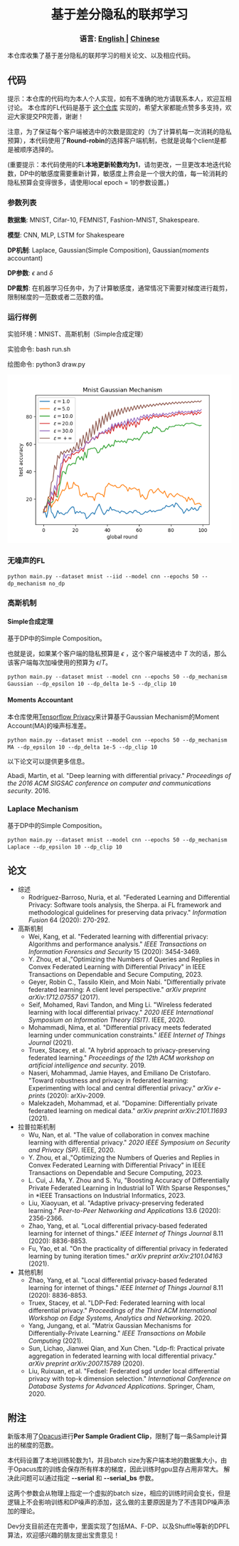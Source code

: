 <h1 align="center">基于差分隐私的联邦学习</h1>
<div align="center"> 
<h3>
语言:
<a href="https://github.com/wenzhu23333/Differential-Privacy-Based-Federated-Learning/blob/master/README.md">
      English
</a>
<span> | </span>
<a href="https://github.com/wenzhu23333/Differential-Privacy-Based-Federated-Learning/blob/master/README_CN.md">
      Chinese
</a>
</h3>
</div>

本仓库收集了基于差分隐私的联邦学习的相关论文、以及相应代码。

## 代码

提示：本仓库的代码均为本人个人实现，如有不准确的地方请联系本人，欢迎互相讨论。 本仓库的FL代码是基于 [这个仓库](https://github.com/wenzhu23333/Federated-Learning) 实现的，希望大家都能点赞多多支持，欢迎大家提交PR完善，谢谢！

注意，为了保证每个客户端被选中的次数是固定的（为了计算机每一次消耗的隐私预算），本代码使用了**Round-robin**的选择客户端机制，也就是说每个client是都是被顺序选择的。 

(重要提示：本代码使用的FL**本地更新轮数均为1**，请勿更改，一旦更改本地迭代轮数，DP中的敏感度需要重新计算，敏感度上界会是一个很大的值，每一轮消耗的隐私预算会变得很多，请使用local epoch = 1的参数设置。)

### 参数列表

**数据集**: MNIST, Cifar-10, FEMNIST, Fashion-MNIST, Shakespeare.

**模型**: CNN, MLP, LSTM for Shakespeare

**DP机制**: Laplace, Gaussian(Simple Composition), Gaussian(*moments* accountant)

**DP参数**: $\epsilon$ and $\delta$

**DP裁剪**: 在机器学习任务中，为了计算敏感度，通常情况下需要对梯度进行裁剪，限制梯度的一范数或者二范数的值。

### 运行样例

实验环境：MNIST、高斯机制（Simple合成定理）

实验命令: bash run.sh

绘图命令: python3 draw.py

![Mnist](mnist_gaussian.png)

### 无噪声的FL

```shell
python main.py --dataset mnist --iid --model cnn --epochs 50 --dp_mechanism no_dp
```
### 高斯机制

#### Simple合成定理

基于DP中的Simple Composition。

也就是说，如果某个客户端的隐私预算是 $\epsilon$ ，这个客户端被选中 $T$ 次的话，那么该客户端每次加噪使用的预算为 $\epsilon / T$。

```shell
python main.py --dataset mnist --model cnn --epochs 50 --dp_mechanism Gaussian --dp_epsilon 10 --dp_delta 1e-5 --dp_clip 10
```

#### Moments Accountant

本仓库使用[Tensorflow Privacy](https://github.com/tensorflow/privacy)来计算基于Gaussian Mechanism的Moment Account(MA)的噪声标准差。

```shell
python main.py --dataset mnist --model cnn --epochs 50 --dp_mechanism MA --dp_epsilon 10 --dp_delta 1e-5 --dp_clip 10
```
以下论文可以提供更多信息。

Abadi, Martin, et al. "Deep learning with differential privacy." *Proceedings of the 2016 ACM SIGSAC conference on computer and communications security*. 2016.

### Laplace Mechanism

基于DP中的Simple Composition。

```shell
python main.py --dataset mnist --model cnn --epochs 50 --dp_mechanism Laplace --dp_epsilon 10 --dp_clip 10
```

## 论文

- 综述
  - Rodríguez-Barroso, Nuria, et al. "Federated Learning and Differential Privacy: Software tools analysis, the Sherpa. ai FL framework and methodological guidelines for preserving data privacy." *Information Fusion* 64 (2020): 270-292.
- 高斯机制
  - Wei, Kang, et al. "Federated learning with differential privacy: Algorithms and performance analysis." *IEEE Transactions on Information Forensics and Security* 15 (2020): 3454-3469.
  - Y. Zhou, et al.,"Optimizing the Numbers of Queries and Replies in Convex Federated Learning with Differential Privacy" in IEEE Transactions on Dependable and Secure Computing, 2023.
  - Geyer, Robin C., Tassilo Klein, and Moin Nabi. "Differentially private federated learning: A client level perspective." *arXiv preprint arXiv:1712.07557* (2017).
  - Seif, Mohamed, Ravi Tandon, and Ming Li. "Wireless federated learning with local differential privacy." *2020 IEEE International Symposium on Information Theory (ISIT)*. IEEE, 2020.
  - Mohammadi, Nima, et al. "Differential privacy meets federated learning under communication constraints." *IEEE Internet of Things Journal* (2021).
  - Truex, Stacey, et al. "A hybrid approach to privacy-preserving federated learning." *Proceedings of the 12th ACM workshop on artificial intelligence and security*. 2019.
  - Naseri, Mohammad, Jamie Hayes, and Emiliano De Cristofaro. "Toward robustness and privacy in federated learning: Experimenting with local and central differential privacy." *arXiv e-prints* (2020): arXiv-2009.
  - Malekzadeh, Mohammad, et al. "Dopamine: Differentially private federated learning on medical data." *arXiv preprint arXiv:2101.11693* (2021).
- 拉普拉斯机制
  - Wu, Nan, et al. "The value of collaboration in convex machine learning with differential privacy." *2020 IEEE Symposium on Security and Privacy (SP)*. IEEE, 2020.
  - Y. Zhou, et al.,"Optimizing the Numbers of Queries and Replies in Convex Federated Learning with Differential Privacy" in IEEE Transactions on Dependable and Secure Computing, 2023.
  - L. Cui, J. Ma, Y. Zhou and S. Yu, "Boosting Accuracy of Differentially Private Federated Learning in Industrial IoT With Sparse Responses," in *IEEE Transactions on Industrial Informatics, 2023. 
  - Liu, Xiaoyuan, et al. "Adaptive privacy-preserving federated learning." *Peer-to-Peer Networking and Applications* 13.6 (2020): 2356-2366.
  - Zhao, Yang, et al. "Local differential privacy-based federated learning for internet of things." *IEEE Internet of Things Journal* 8.11 (2020): 8836-8853.
  - Fu, Yao, et al. "On the practicality of differential privacy in federated learning by tuning iteration times." *arXiv preprint arXiv:2101.04163* (2021).
- 其他机制
  - Zhao, Yang, et al. "Local differential privacy-based federated learning for internet of things." *IEEE Internet of Things Journal* 8.11 (2020): 8836-8853.
  - Truex, Stacey, et al. "LDP-Fed: Federated learning with local differential privacy." *Proceedings of the Third ACM International Workshop on Edge Systems, Analytics and Networking*. 2020.
  - Yang, Jungang, et al. "Matrix Gaussian Mechanisms for Differentially-Private Learning." *IEEE Transactions on Mobile Computing* (2021).
  - Sun, Lichao, Jianwei Qian, and Xun Chen. "Ldp-fl: Practical private aggregation in federated learning with local differential privacy." *arXiv preprint arXiv:2007.15789* (2020).
  - Liu, Ruixuan, et al. "Fedsel: Federated sgd under local differential privacy with top-k dimension selection." *International Conference on Database Systems for Advanced Applications*. Springer, Cham, 2020.  

## 附注

新版本用了[Opacus](https://opacus.ai/)进行**Per Sample Gradient Clip**，限制了每一条Sample计算出的梯度的范数。

本代码设置了本地训练轮数为1，并且batch size为客户端本地的数据集大小，由于Opacus库的训练会保存所有样本的梯度，因此训练时gpu显存占用非常大。
解决此问题可以通过指定 **--serial** 和 **--serial_bs** 参数。

这两个参数会从物理上指定一个虚拟的batch size，相应的训练时间会变长，但是逻辑上不会影响训练和DP噪声的添加，这么做的主要原因是为了不违背DP噪声添加的理论。

Dev分支目前还在完善中，里面实现了包括MA、F-DP、以及Shuffle等新的DPFL算法，欢迎感兴趣的朋友提出宝贵意见！
